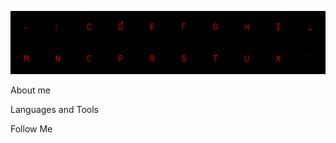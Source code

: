 [![Header](https://github.com/raksha007/raksha007/blob/main/assets/LB-Alphabet_Full.gif)](https://www.instagram.com/sheiha.s/)

About me 

Languages and Tools

Follow Me 
